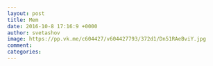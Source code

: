 ```yaml
--- 
layout: post 
title: Mem 
date: 2016-10-8 17:16:9 +0000 
author: svetashov 
image: https://pp.vk.me/c604427/v604427793/372d1/Dn51RAeBviY.jpg
comment: 
categories: 
---
```

